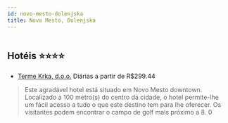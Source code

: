 ```yaml
---
id: novo-mesto-dolenjska
title: Novo Mesto, Dolenjska
---
```


<center><img src="http://photos.hotelbeds.com/giata/47/478121/478121a_hb_a_001.jpg" alt="" /></center>


## Hotéis ⭐️⭐️⭐️⭐️

-    [Terme Krka, d.o.o.](https://www.hurb.com/aud/https://www.hurb.com/hoteis/novo-mesto/terme-krka-d-o-o-JNP-JP178642?cmp=18055) Diárias a partir de R$299.44
   > Este agradável hotel está situado em Novo Mesto downtown. Localizado a 100 metro(s) do centro da cidade, o hotel permite-lhe um fácil acesso a tudo o que este destino tem para lhe oferecer. Os visitantes podem encontrar o campo de golf mais próximo a 8. 0
